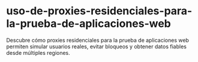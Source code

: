 # uso-de-proxies-residenciales-para-la-prueba-de-aplicaciones-web
Descubre cómo proxies residenciales para la prueba de aplicaciones web permiten simular usuarios reales, evitar bloqueos y obtener datos fiables desde múltiples regiones.
